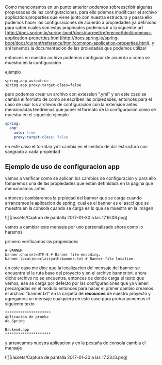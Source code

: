 Como mencionamos en un punto anterior podemos sobreescribir algunas propiedades de las configutaciones, para ello pdemos modificaar el archivo  application.properties que viene junto con nuestra estructura y paara ello podemos hacer las configuraciones de acuerdo a propiedades ya definidas para saber cuales son estas propieades podemos ir a la sigueinte url [http://docs.spring.io/spring-boot/docs/current/reference/html/common-application-properties.html](http://docs.spring.io/spring-boot/docs/current/reference/html/common-application-properties.html), y ahi tenemos la documentacion de las proiedades que podemos utilizar

entonces en nuestro archivo podemos configurar de acuerdo a como se muestra en la configuracion

ejemplo

```
spring.aop.auto=true 
spring.aop.proxy-target-class=false
```

pero podemos crear un archivo con extession ".yml" y en este caso se cambia el formato de como se escriben las pripiedades, entonces para el caso de usar los archivos de configuracion con la extension antes mencionadas tendremos que poner el formato de la configuracion como se muestra en el sigueinte ejemplo

```yaml
spring:
  aop:
    auto: true
    proxy-target-class: false
```

en este caso el formtao yml cambia en el sentido de dar estructura con sangrado a cada propiedad

## Ejemplo de uso de configuracion  app

vamos a verificar como se aplican los cambios de configuracion y para ello tomaremos una de las propiedades que estan definidads en la pagina que mencionamos antes

entonces cambiaremos la prpiedad del banner que se carga cuando arrancamos la aplicacion de spring, cual es el banner es el ascci que se muestra en la consola cuando se carga es lo que se muestra en la imagen

![](/assets/Captura de pantalla 2017-01-30 a las 17.16.08.png)

vamos a cambiar este mensaje por uno personalizado ahora como lo haremos

primero verificamos las propiedades

```
# BANNER
banner.charset=UTF-8 # Banner file encoding.
banner.location=classpath:banner.txt # Banner file location.
```

en este caso me dice que la localizacion del mensaje del banner se encuentra el la ruta base del proyecto y en el archivo banner.txt, ahora dicho archivo no se encuentra, entonces de donde carga el texto que vemos, ese se carga por defecto por las configuraciones que ya vienen precargadas en el modulo entonces para hacer el primer cambio creamos el archivo "banner.txt" en la carpeta de **resources** de nuestro proyecto y agregamos un mensaje cualquiera en este caso para probar ponemos el siguiente texto

```
*********************
Aplicacion de prueba
de Spring

Backend.app
*********************
```

y arrancamos nuestra aplicacion y en la pestaña de consola cambia el mensaje

![](/assets/Captura de pantalla 2017-01-30 a las 17.23.13.png)

